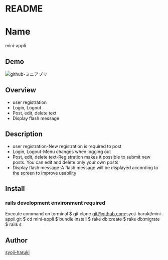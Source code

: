 # README
Name
====
mini-appli

## Demo
![github-ミニアプリ](https://user-images.githubusercontent.com/47352093/56849016-0c744480-692a-11e9-9e54-0a549abf21f2.gif)

## Overview
- user registration
- Login, Logout
- Post, edit, delete text
- Display flash message

## Description
- user registration-New registration is required to post
- Login, Logout-Menu changes when logging out
- Post, edit, delete text-Registration makes it possible to submit new posts. You can edit and delete only your own posts
- Display flash message-A flash message will be displayed according to the screen to improve usability

## Install
### rails development environment required
Execute command on terminal
$ git clone git@github.com:syoji-haruki/mini-appli.git
$ cd mini-appli
$ bundle install
$ rake db:create
$ rake db:migrate
$ rails s

## Author

[syoji-haruki](https://github.com/syoji-haruki)
